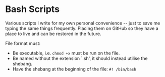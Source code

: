 # Bash Scripts

Various scripts I write for my own personal convenience -- just to save me typing the same things frequently. Placing them on GitHub so they have a place to live and can be restored in the future.

File format must:
* Be executable, i.e. `chmod +x` must be run on the file.
* Be named without the extension `.sh', it should instead utilise the shebang.
* Have the shebang at the beginning of the file: `#! /bin/bash`
